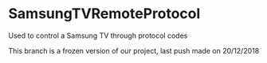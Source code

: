 # SamsungTVRemoteProtocol
Used to control a Samsung TV through protocol codes

This branch is a frozen version of our project, last push made on 20/12/2018